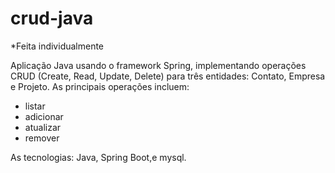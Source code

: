 # crud-java

*Feita individualmente

Aplicação Java usando o framework Spring, implementando operações CRUD (Create, Read, Update, Delete) para três entidades: Contato, Empresa e Projeto. As principais operações incluem:


* listar
* adicionar
* atualizar
* remover


As tecnologias: Java, Spring Boot,e mysql.
